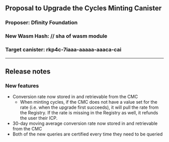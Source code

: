 ## Proposal to Upgrade the Cycles Minting Canister

### Proposer: Dfinity Foundation
### New Wasm Hash: // sha of wasm module
### Target canister: rkp4c-7iaaa-aaaaa-aaaca-cai

---
## Release notes

### New features
* Conversion rate now stored in and retrievable from the CMC
    * When minting cycles, if the CMC does not have a value set for the rate (i.e. when the upgrade first succeeds), it will pull the rate from the Registry. If the rate is missing in the Registry as well, it refunds the user their ICP.
* 30-day moving average conversion rate now stored in and retrievable from the CMC
* Both of the new queries are certified every time they need to be queried